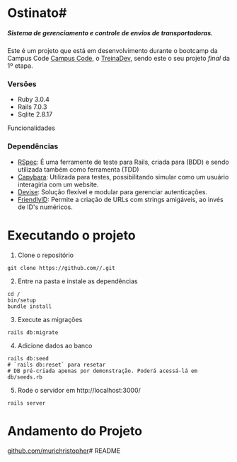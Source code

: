 # Ostinato#
##### Sistema de gerenciamento e controle de envios de transportadoras.

Este é um projeto que está em desenvolvimento durante o bootcamp da Campus Code [Campus Code](https://campuscode.com.br/), o [TreinaDev](https://treinadev.com.br), sendo este o seu projeto *final* da 1º etapa. 

### Versões
- Ruby 3.0.4
- Rails 7.0.3
- Sqlite 2.8.17

Funcionalidades

### Dependências
- [RSpec](https://rubygems.org/gems/rspec): É uma ferramente de teste para Rails, criada para (BDD) e sendo utilizada também como ferramenta (TDD)
- [Capybara](https://rubygems.org/gems/capybara): Utilizada para testes, possibilitando simular como um usuário interagiria com um website.
- [Devise](https://rubygems.org/gems/devise): Solução flexível e modular para gerenciar autenticações.
- [FriendlyID](https://rubygems.org/gems/friendly_id): Permite a criação de URLs com strings amigáveis, ao invés de ID's numéricos.

# Executando o projeto
1. Clone o repositório
  ```
  git clone https://github.com//.git
  ```
2. Entre na pasta e instale as dependências
  ```
  cd /
  bin/setup
  bundle install
  ```
3. Execute as migrações
  ```
  rails db:migrate
  ```
4. Adicione dados ao banco 
  ```
  rails db:seed
  # `rails db:reset` para resetar
  # DB pré-criada apenas por demonstração. Poderá acessá-lá em db/seeds.rb
  ```
5. Rode o servidor em http://localhost:3000/
  ```
  rails server
  ```

# Andamento do Projeto
[github.com/murichristopher](https://github.com/)# README


